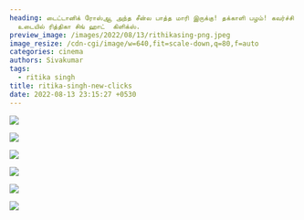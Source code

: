 ```yaml
---
heading: டைட்டானிக் ரோஸ்ஆ அந்த சீன்ல பாத்த மாரி இருக்கு! தக்காளி பழம்! கவர்ச்சி
  உடையில் ரித்திகா சிங் ஹாட்  கிளிக்ஸ்.
preview_image: /images/2022/08/13/rithikasing-png.jpeg
image_resize: /cdn-cgi/image/w=640,fit=scale-down,q=80,f=auto
categories: cinema
authors: Sivakumar
tags:
  - ritika singh
title: ritika-singh-new-clicks
date: 2022-08-13 23:15:27 +0530
---
```

![](/images/2022/08/13/ritikasingh2-png.jpeg)

![](/images/2022/08/13/ritikasingh4-png.jpeg)

![](/images/2022/08/13/ritikasingh6-png.jpeg)

![](/images/2022/08/13/ritikasingh8-png.jpeg)

![](/images/2022/08/13/ritikasingh44-png.jpeg)

![](/images/2022/08/13/ritikasingh66-png.jpeg)